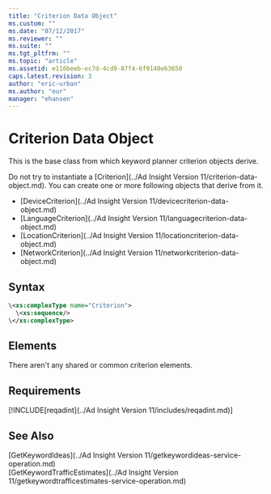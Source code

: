```yaml
---
title: "Criterion Data Object"
ms.custom: ""
ms.date: "07/12/2017"
ms.reviewer: ""
ms.suite: ""
ms.tgt_pltfrm: ""
ms.topic: "article"
ms.assetid: e116beeb-ec7d-4cd9-87f4-6f9140e63650
caps.latest.revision: 3
author: "eric-urban"
ms.author: "eur"
manager: "ehansen"
---
```

# Criterion Data Object
This is the base class from which keyword planner criterion objects derive. 

Do not try to instantiate a [Criterion](../Ad Insight Version 11/criterion-data-object.md). You can create one or more following objects that derive from it.
- [DeviceCriterion](../Ad Insight Version 11/devicecriterion-data-object.md)  
- [LanguageCriterion](../Ad Insight Version 11/languagecriterion-data-object.md)  
- [LocationCriterion](../Ad Insight Version 11/locationcriterion-data-object.md)  
- [NetworkCriterion](../Ad Insight Version 11/networkcriterion-data-object.md)  

## Syntax

```xml
\<xs:complexType name="Criterion">
  \<xs:sequence/>
\</xs:complexType>
```

## <a name="Elements"></a>Elements

There aren't any shared or common criterion elements.

## Requirements
[!INCLUDE[reqadint](../Ad Insight Version 11/includes/reqadint.md)]
## See Also
[GetKeywordIdeas](../Ad Insight Version 11/getkeywordideas-service-operation.md)  
[GetKeywordTrafficEstimates](../Ad Insight Version 11/getkeywordtrafficestimates-service-operation.md)  
